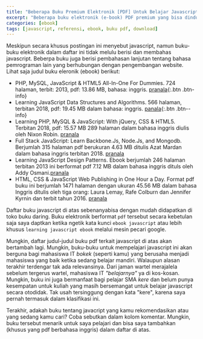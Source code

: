 ```yaml
---
title: "Beberapa Buku Premium Elektronik [PDF] Untuk Belajar Javascript [GRATIS]"
excerpt: "Beberapa buku elektronik (e-book) PDF premium yang bisa dinduh secara gratis untuk belajar javascript sendiri hingga mahir"
categories: [ebook]
tags: [javascript, referensi, ebook, buku pdf, download]
---
```

Meskipun secara khusus postingan ini menyebut javascript, namun buku-buku elektronik dalam daftar ini tidak melulu berisi dan membahas javascript. Beberpa buku juga berisi pembahasan lanjutan tentang bahasa pemrograman lain yang berhubungan dengan pengembangan website. Lihat saja judul buku eleronik (ebook) berikut:

- PHP, MySQL, JavaScript & HTML5 All-In-One For Dummies. 724 halaman, terbit: 2013, pdf: 13.86 MB, bahasa: inggris. [pranala](https://khmerbamboo.files.wordpress.com/2014/09/php-mysql-javascript-html5-all-in-one-for-dummies.pdf){:.btn .btn-info}
- Learning JavaScript Data Structures and Algorithms. 566 halaman, terbitan 2018, pdf: 19.45 MB dalam bahasa: inggris. [panala](/mega.nz/?key=4osyVITS&file=UyrsqPvJbJEJQ7Q4GyWUUsVZUXhk2i0gAZwmCVdluzk=&st1=OK&st2=){:.btn .btn--info}
- Learning PHP, MySQL & JavaScript: With jQuery, CSS & HTML5. Terbitan 2018, pdf: 15.57 MB 289 halaman dalam bahasa inggris diulis oleh Nixon Robin. [pranala](/mega.nz/?key=h9skGCLZ&file=bdCIaVuqPX9VZo9pP9tGlSHSduYJx5Qg7-IAhHtfCuc&st1=ebook&st2=)
- Full Stack JavaScript: Learn Backbone.Js, Node.Js, and Mongodb. Berjumlah
315 halaman pdf berukuran 4.63 MB ditulis Azat Mardan dalam bahasa inggris terbitan 2018. [pranala](/mega.nz/key=h9t2zSCC&file=sdqLezf_rymMbui8mPn-RUOGvVFb5NHYTqV6JMru4RM&st1=ok&st2=)
- Learning JavaScript Design Patterns. Ebook berjumlah 246 halaman terbitan 2013 ini berformat pdf 7.12 MB dalam bahasa inggris dituls oleh Addy Osmani.[pranala](/mega.nz/?key=MkkwnQrI&file=B2oDNv6WPPu_01EI8vwP_r2hwTMJMV6gfux-MSBiaFQ&st1=well&st2=)
- HTML, CSS & JavaScript Web Publishing in One Hour a Day. Format pdf buku ini berjumlah 
1471 halaman dengan ukuran 45.56 MB dalam bahasa Inggris ditulis oleh tiga orang: Laura Lemay, Rafe Colburn dan Jennifer Kyrnin dan terbit tahun 2016. [pranala](/mega.nz/?key=84k3iADS&file=Ejkq-5KN-xkod8YLw1FHugDroQbMLPBFJKDGR8kBZCQ&st1=yes&st2=)

Daftar buku javascript di atas sebenanyabisa dengan mudah didapatkan di toko buku daring. Buku elektronik berformat `pdf` tersebut secara kebetulan saja saya daptkan ketika ngetik kata kunci `ebook javascript` atau lebih khusus `learning javascript ebook` melalui mesin pecari google.

Mungkin, daftar judul-judul buku pdf terkait javascript di atas akan bertambah lagi.  Mungkin, buku-buku untuk mempelajari javascript ini akan berguna bagi mahasiswa IT _bokek_ (seperti kamu) yang berusaha menjadi mahasiswa yang baik ketika sedang belajar mandiri. Walaupun alasan terakhir terdengar tak ada relevansinya. Dari jaman wartel merajalela sebelum tergerus wartel, mahasiswa IT _"belajarnya"_ ya di kos-kosan. Mungkin, buku ini juga bermanfaat bagi pelajar SMA _kere_ dan belum punya kesempatan untuk kuliah yang masih bersemangat untuk belajar javascript secara otodidak. Tak usah tersinggung dengan kata "kere", karena saya pernah termasuk dalam klasifikasi ini.

Terakhir, adakah buku tentang javacript yang kamu rekomendasikan atau yang sedang kamu cari? Coba sebutkan dalam kolom komentar. Mungkin, buku tersebut menarik untuk saya pelajari dan bisa saya tambahkan (khusus yang  pdf berbahasa inggris) dalam daftar di atas.